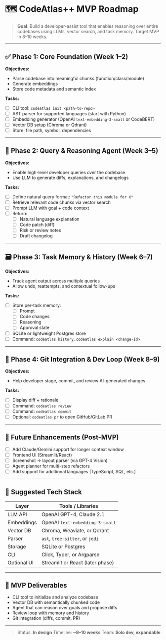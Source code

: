 # 🗺️ CodeAtlas++ MVP Roadmap

> **Goal**: Build a developer-assist tool that enables reasoning over entire codebases using LLMs, vector search, and task memory. Target MVP in 8–10 weeks.

---

## ✅ Phase 1: Core Foundation (Week 1–2)

**Objectives:**
- Parse codebase into meaningful chunks (function/class/module)
- Generate embeddings
- Store code metadata and semantic index

**Tasks:**
- [ ] CLI tool: `codeatlas init <path-to-repo>`
- [ ] AST parser for supported languages (start with Python)
- [ ] Embedding generator (OpenAI `text-embedding-3-small` or CodeBERT)
- [ ] Vector DB setup (Chroma or Qdrant)
- [ ] Store: file path, symbol, dependencies

---

## 🧠 Phase 2: Query & Reasoning Agent (Week 3–5)

**Objectives:**
- Enable high-level developer queries over the codebase
- Use LLM to generate diffs, explanations, and changelogs

**Tasks:**
- [ ] Define natural query format: `"Refactor this module for X"`
- [ ] Retrieve relevant code chunks via vector search
- [ ] Prompt LLM with goal + code context
- [ ] Return:
  - [ ] Natural language explanation
  - [ ] Code patch (diff)
  - [ ] Risk or review notes
  - [ ] Draft changelog

---

## 🗃️ Phase 3: Task Memory & History (Week 6–7)

**Objectives:**
- Track agent output across multiple queries
- Allow undo, reattempts, and contextual follow-ups

**Tasks:**
- [ ] Store per-task memory:
  - [ ] Prompt
  - [ ] Code changes
  - [ ] Reasoning
  - [ ] Approval state
- [ ] SQLite or lightweight Postgres store
- [ ] Command: `codeatlas history`, `codeatlas explain <change-id>`

---

## 🔁 Phase 4: Git Integration & Dev Loop (Week 8–9)

**Objectives:**
- Help developer stage, commit, and review AI-generated changes

**Tasks:**
- [ ] Display diff + rationale
- [ ] Command: `codeatlas review`
- [ ] Command: `codeatlas commit`
- [ ] Optional: `codeatlas pr` to open GitHub/GitLab PR

---

## 🎯 Future Enhancements (Post-MVP)

- [ ] Add Claude/Gemini support for longer context window
- [ ] Frontend UI (Streamlit/React)
- [ ] Screenshot → layout parser (via GPT-4 Vision)
- [ ] Agent planner for multi-step refactors
- [ ] Add support for additional languages (TypeScript, SQL, etc.)

---

## 🧭 Suggested Tech Stack

| Layer          | Tools / Libraries                     |
|----------------|----------------------------------------|
| LLM API        | OpenAI GPT-4, Claude 2.1              |
| Embeddings     | OpenAI `text-embedding-3-small`       |
| Vector DB      | Chroma, Weaviate, or Qdrant           |
| Parser         | `ast`, `tree-sitter`, or `jedi`       |
| Storage        | SQLite or Postgres                    |
| CLI            | Click, Typer, or Argparse             |
| Optional UI    | Streamlit or React (later phase)      |

---

## 🧩 MVP Deliverables

- CLI tool to initialize and analyze codebase
- Vector DB with semantically chunked code
- Agent that can reason over goals and propose diffs
- Review loop with memory and history
- Git integration (diffs, commit, PR)

---

> Status: **In design**
> Timeline: **~8–10 weeks**
> Team: **Solo dev, expandable**

